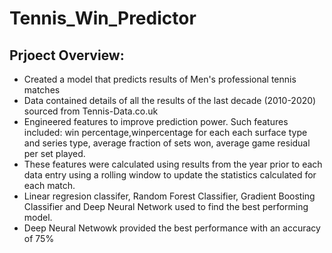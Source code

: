 # Tennis_Win_Predictor

## Prjoect Overview:

* Created a model that predicts results of Men's professional tennis matches
* Data contained details of all the results of the last decade (2010-2020) sourced from Tennis-Data.co.uk
* Engineered features to improve prediction power. Such features included: win percentage,winpercentage for each each surface type and series type, average fraction of sets won, average game residual per set played.
* These features were calculated using results from the year prior to each data entry using a rolling window to update the statistics calculated for each match.
* Linear regresion classifer, Random Forest Classifier, Gradient Boosting Classifier and Deep Neural Network used to find the best performing model. 
* Deep Neural Netwowk provided the best performance with an accuracy of 75%
